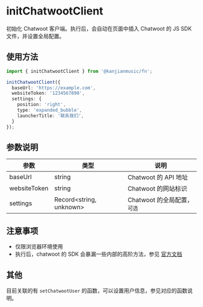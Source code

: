 # initChatwootClient
初始化 Chatwoot 客户端。执行后，会自动在页面中插入 Chatwoot 的 JS SDK 文件，并设置全局配置。

## 使用方法

```ts
import { initChatwootClient } from '@kanjianmusic/fn';

initChatwootClient({
  baseUrl: 'https://example.com',
  websiteToken: '1234567890',
  settings: {
    position: 'right',
    type: 'expanded_bubble',
    launcherTitle: '联系我们',
  }
});
```

## 参数说明

| 参数 | 类型 | 说明 |
| --- | --- | --- |
| baseUrl | string | Chatwoot 的 API 地址 |
| websiteToken | string | Chatwoot 的网站标识 |
| settings | Record<string, unknown> | Chatwoot 的全局配置，`可选` |

## 注意事项

- 仅限浏览器环境使用
- 执行后，chatwoot 的 SDK 会暴漏一些内部的高阶方法，参见 [官方文档](https://www.chatwoot.com/hc/user-guide/articles/1677587234-how-to-send-additional-user-information-to-chatwoot-using-sdk)

## 其他
目前关联的有 `setChatwootUser` 的函数，可以设置用户信息，参见对应的函数说明。